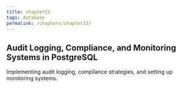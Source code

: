 ```yaml
---
title: chapter23
tags: database
permalink: /chapters/chapter23/
---
```

## Audit Logging, Compliance, and Monitoring Systems in PostgreSQL

Implementing audit logging, compliance strategies, and setting up monitoring systems.
